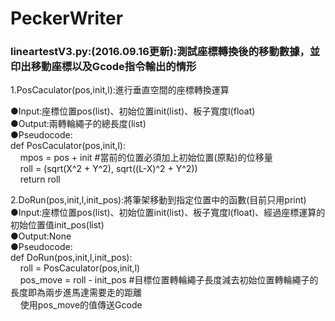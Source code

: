 # PeckerWriter
<h3><b>lineartestV3.py:(2016.09.16更新):測試座標轉換後的移動數據，並印出移動座標以及Gcode指令輸出的情形</b></h3>
1.PosCaculator(pos,init,l):進行垂直空間的座標轉換運算<p>
●Input:座標位置pos(list)、初始位置init(list)、板子寬度l(float)<br>
●Output:兩轉輪繩子的總長度(list)<br>
●Pseudocode:<br>
def PosCaculator(pos,init,l):<br>
    &nbsp;&nbsp;&nbsp;&nbsp;mpos = pos + init #當前的位置必須加上初始位置(原點)的位移量<br>
    &nbsp;&nbsp;&nbsp;&nbsp;roll = (sqrt(X^2 + Y^2), sqrt((L-X)^2 + Y^2))<br>
    &nbsp;&nbsp;&nbsp;&nbsp;return roll<br><p>
2.DoRun(pos,init,l,init_pos):將筆架移動到指定位置中的函數(目前只用print)
●Input:座標位置pos(list)、初始位置init(list)、板子寬度l(float)、經過座標運算的初始位置值init_pos(list)<br>
●Output:None<br>
●Pseudocode:<br>
def DoRun(pos,init,l,init_pos):<br>
    &nbsp;&nbsp;&nbsp;&nbsp;roll = PosCaculator(pos,init,l)<br>
    &nbsp;&nbsp;&nbsp;&nbsp;pos_move = roll - init_pos #目標位置轉輪繩子長度減去初始位置轉輪繩子的長度即為兩步進馬達需要走的距離<br>
    &nbsp;&nbsp;&nbsp;&nbsp;使用pos_move的值傳送Gcode
